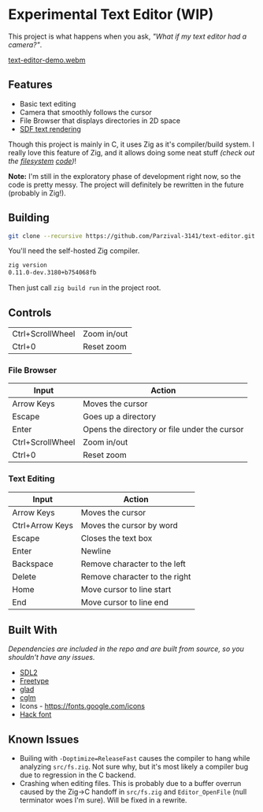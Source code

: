 # Experimental Text Editor (WIP)
This project is what happens when you ask, *"What if my text editor had a camera?"*.

[text-editor-demo.webm](https://github.com/Parzival-3141/text-editor/assets/29632054/3ecd6ae9-8374-4e35-91cb-2a00d3a0b2ba)

## Features
 - Basic text editing
 - Camera that smoothly follows the cursor
 - File Browser that displays directories in 2D space
 - [SDF text rendering](https://steamcdn-a.akamaihd.net/apps/valve/2007/SIGGRAPH2007_AlphaTestedMagnification.pdf)

Though this project is mainly in C, it uses Zig as it's compiler/build system. I really love this feature of Zig, and it allows doing some neat stuff *(check out the [filesystem](src/fs.zig) [code](src/fs.h))*!

**Note:** I'm still in the exploratory phase of development right now, so the code is pretty messy. The project will definitely be rewritten in the future (probably in Zig!).

## Building
```sh
git clone --recursive https://github.com/Parzival-3141/text-editor.git
```
You'll need the self-hosted Zig compiler.
```sh
zig version
0.11.0-dev.3180+b754068fb
```
Then just call `zig build run` in the project root.

## Controls
| | |
| --- | --- |
| Ctrl+ScrollWheel | Zoom in/out | Zoom in/out |
| Ctrl+0 | Reset zoom | Reset zoom |

### File Browser 
| Input | Action |
| --- | --- |
| Arrow Keys | Moves the cursor |
| Escape | Goes up a directory |
| Enter | Opens the directory or file under the cursor |
| Ctrl+ScrollWheel | Zoom in/out |
| Ctrl+0 | Reset zoom | 

### Text Editing
| Input | Action |
| --- | --- |
| Arrow Keys | Moves the cursor |
| Ctrl+Arrow Keys | Moves the cursor by word |
| Escape | Closes the text box |
| Enter | Newline |
| Backspace | Remove character to the left |
| Delete | Remove character to the right |
| Home | Move cursor to line start |
| End | Move cursor to line end |

## Built With
*Dependencies are included in the repo and are built from source, so you shouldn't have any issues.*
 - [SDL2](https://github.com/libsdl-org/SDL)
 - [Freetype](https://github.com/hexops/freetype)
 - [glad](https://github.com/Dav1dde/glad)
 - [cglm](https://github.com/recp/cglm)
 - Icons - https://fonts.google.com/icons
 - [Hack font](https://github.com/source-foundry/Hack)

## Known Issues
 - Builing with `-Doptimize=ReleaseFast` causes the compiler to hang while analyzing `src/fs.zig`. Not sure why, but it's most likely a compiler bug due to regression in the C backend.
 - Crashing when editing files. This is probably due to a buffer overrun caused by the Zig->C handoff in `src/fs.zig` and `Editor_OpenFile` (null terminator woes I'm sure). Will be fixed in a rewrite.

